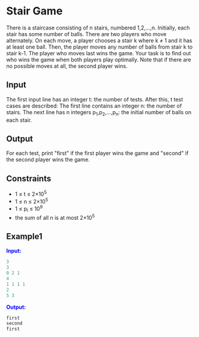 # Stair Game

There is a staircase consisting of n stairs, numbered 1,2,&hellip;,n. Initially, each stair has some number of balls.
There are two players who move alternately. On each move, a player chooses a stair k where k &ne; 1 and it has at least one ball. Then, the player moves any number of balls from stair k to stair k-1. The player who moves last wins the game.
Your task is to find out who wins the game when both players play optimally.
Note that if there are no possible moves at all, the second player wins.

## Input

The first input line has an integer t: the number of tests. After this, t test cases are described:
The first line contains an integer n: the number of stairs.
The next line has n integers p<sub>1</sub>,p<sub>2</sub>,&hellip;,p<sub>n</sub>: the initial number of balls on each stair.

## Output

For each test, print "first" if the first player wins the game and "second" if the second player wins the game.


## Constraints

* 1 &le; t &le; 2&times;10<sup>5</sup>
* 1 &le; n &le; 2&times;10<sup>5</sup>
* 1 &le; p<sub>i</sub> &le; 10<sup>9</sup>
* the sum of all n is at most 2&times;10<sup>5</sup>

## Example1
<font color="blue">**Input:**</font>
```c++
3
3
0 2 1
4
1 1 1 1
2
5 3
```
<font color="blue">**Output:**</font>
```c++
first
second
first
``` 
